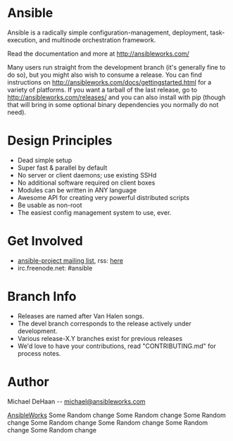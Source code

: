 Ansible
=======

Ansible is a radically simple configuration-management, deployment, task-execution, and
multinode orchestration framework.

Read the documentation and more at http://ansibleworks.com/

Many users run straight from the development branch (it's generally fine to do so), but you might also wish to consume a release.  You can find 
instructions on http://ansibleworks.com/docs/gettingstarted.html for a variety of platforms.  If you want a tarball of the last release, go to 
http://ansibleworks.com/releases/ and you can also install with pip (though that will bring in some optional binary dependencies you normally do not need).

Design Principles
=================

   * Dead simple setup
   * Super fast & parallel by default
   * No server or client daemons; use existing SSHd
   * No additional software required on client boxes
   * Modules can be written in ANY language
   * Awesome API for creating very powerful distributed scripts
   * Be usable as non-root
   * The easiest config management system to use, ever.

Get Involved
============

   * [ansible-project mailing list](http://groups.google.com/group/ansible-project), rss: [here](https://groups.google.com/group/ansible-project/feed/rss_v2_0_msgs.xml?num=50&pli=1)
   * irc.freenode.net: #ansible

Branch Info
===========

   * Releases are named after Van Halen songs.
   * The devel branch corresponds to the release actively under development.
   * Various release-X.Y branches exist for previous releases
   * We'd love to have your contributions, read "CONTRIBUTING.md" for process notes.

Author
======

Michael DeHaan -- michael@ansibleworks.com

[AnsibleWorks](http://ansibleworks.com)
Some Random change
Some Random change
Some Random change
Some Random change
Some Random change
Some Random change
Some Random change
